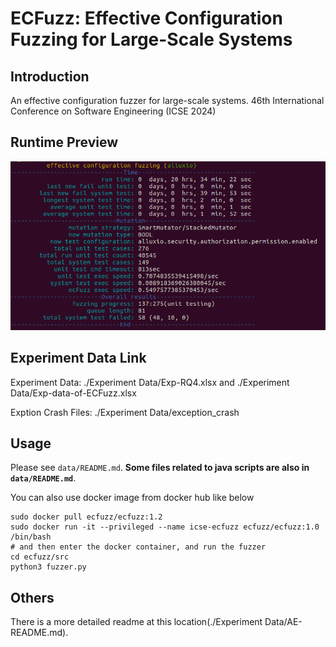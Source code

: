 # ECFuzz: Effective Configuration Fuzzing for Large-Scale Systems

## Introduction

An effective configuration fuzzer for large-scale systems.
46th International Conference on Software Engineering (ICSE 2024) 

## Runtime Preview

<img src="_preview/running-alluxio.png" alt="image-20221109195021554" style="zoom:67%;" />

## Experiment Data Link
Experiment Data: ./Experiment Data/Exp-RQ4.xlsx and ./Experiment Data/Exp-data-of-ECFuzz.xlsx

Exption Crash Files: ./Experiment Data/exception_crash

## Usage 

Please see `data/README.md`. **Some files related to java scripts are also in `data/README.md`**.

You can also use docker image from docker hub like below
```shell
sudo docker pull ecfuzz/ecfuzz:1.2
sudo docker run -it --privileged --name icse-ecfuzz ecfuzz/ecfuzz:1.0 /bin/bash
# and then enter the docker container, and run the fuzzer
cd ecfuzz/src
python3 fuzzer.py
```

## Others
There is a more detailed readme at this location(./Experiment Data/AE-README.md).
